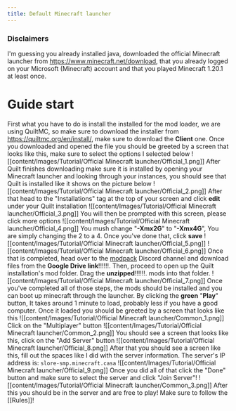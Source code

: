 ```yaml
---
title: Default Minecraft launcher
---
```

### Disclaimers
I'm guessing you already installed java, downloaded the official Minecraft launcher from https://www.minecraft.net/download, that you already logged on your Microsoft (Minecraft) account and that you played Minecraft 1.20.1 at least once.

# Guide start

First what you have to do is install the installed for the mod loader, we are using QuiltMC, so make sure to download the installer from https://quiltmc.org/en/install/, make sure to download the **Client** one.
Once you downloaded and opened the file you should be greeted by a screen that looks like this, make sure to select the options I selected below
![[content/Images/Tutorial/Official Minecraft launcher/Official_1.png]]
After Quilt finishes downloading make sure it is installed by opening your Minecraft launcher and looking through your instances, you should see that Quilt is installed like it shows on the picture below
![[content/Images/Tutorial/Official Minecraft launcher/Official_2.png]]
After that head to the "Installations" tag at the top of your screen and click **edit** under your Quilt installation
![[content/Images/Tutorial/Official Minecraft launcher/Official_3.png]]
You will then be prompted with this screen, please click more options
![[content/Images/Tutorial/Official Minecraft launcher/Official_4.png]]
You mush change "**-Xmx2G**" to "**-Xmx4G**", You are simply changing the 2 to a 4. Once you've done that, click **save**
![[content/Images/Tutorial/Official Minecraft launcher/Official_5.png]]
![[content/Images/Tutorial/Official Minecraft launcher/Official_6.png]]
Once that is completed, head over to ⁠the [modpack](https://discord.com/channels/1221495511354179664/1221499038180970567) Discord channel and download files from the **Google Drive link**!!!!!!. Then, proceed to open up the Quilt installation's mod folder. Drag the **unzipped**!!!!!!. mods into that folder.
![[content/Images/Tutorial/Official Minecraft launcher/Official_7.png]]
Once you've completed all of those steps, the mods should be installed and you can boot up minecraft through the launcher. By clicking the **green** "**Play**" button, It takes around 1 minute to load, probably less if you have a good computer.
Once it loaded you should be greeted by a screen that looks like this
![[content/Images/Tutorial/Official Minecraft launcher/Common_1.png]]
Click on the "Multiplayer" button
![[content/Images/Tutorial/Official Minecraft launcher/Common_2.png]]
You should see a screen that looks like this, click on the "Add Server" button
![[content/Images/Tutorial/Official Minecraft launcher/Official_8.png]]
After that you should see a screen like this, fill out the spaces like I did with the server information.
The server's IP address is:
```slore-smp.minecraft.casa```
![[content/Images/Tutorial/Official Minecraft launcher/Official_9.png]]
Once you did all of that click the "Done" button and make sure to select the server and click "Join Server"!
![[content/Images/Tutorial/Official Minecraft launcher/Common_3.png]]
After this you should be in the server and are free to play! Make sure to follow the [[Rules]]!

